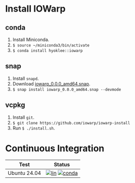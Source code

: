 # Install IOWarp

## conda

1. Install Miniconda.
2. `$ source ~/miniconda3/bin/activate`
3. `$ conda install hyoklee::iowarp`

## snap

1. Install `snapd`.
2. Download [iowarp_0.0.0_amd64.snap](https://github.com/iowarp/iowarp-install/releases/download/v0.0.0/iowarp_0.0.0_amd64.snap).
3. `$ snap install iowarp_0.0.0_amd64.snap --devmode`

## vcpkg

1. Install `git`.
2. `$ git clone https://github.com/iowarp/iowarp-install`
3. Run `$ ./install.sh`.

# Continuous Integration

| Test    | Status |
| --------| ------ |
| Ubuntu 24.04 |[![lin](https://github.com/iowarp/iowarp-install/actions/workflows/lin.yml/badge.svg)](https://github.com/iowarp/iowarp-install/actions/workflows/lin.yml) [![conda](https://github.com/iowarp/iowarp-install/actions/workflows/lin-cnd.yml/badge.svg)](https://github.com/iowarp/iowarp-install/actions/workflows/lin-cnd.yml)|
